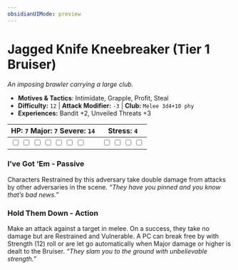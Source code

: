 ```yaml
---
obsidianUIMode: preview
---
```

# Jagged Knife Kneebreaker (Tier 1 Bruiser)

*An imposing brawler carrying a large club.*

- **Motives & Tactics**: Intimidate, Grapple, Profit, Steal
- **Difficulty:** `12` | **Attack Modifier:** `-3` | **Club:** `Melee 3d4+10 phy`
- **Experiences:** Bandit +2, Unveiled Threats +3

| HP: `7` Major: `7` Severe: `14` | Stress: `4` |
|--|--|
|  <input type="checkbox" unchecked id="1a355ad7"> <input type="checkbox" unchecked id="5584aa2d"> <input type="checkbox" unchecked id="3c6344f2"> <input type="checkbox" unchecked id="2be427c1"> <input type="checkbox" unchecked id="28c2d54c"> <input type="checkbox" unchecked id="981421f0"> <input type="checkbox" unchecked id="e908e26e"> |  <input type="checkbox" unchecked id="b8b41fa4"> <input type="checkbox" unchecked id="50ceb1f9"> <input type="checkbox" unchecked id="aaf58b99"> <input type="checkbox" unchecked id="baedad91"> |

### I’ve Got ‘Em - Passive

Characters Restrained by this adversary take double damage from attacks by other adversaries in the scene. *“They have you pinned and you know that’s bad news.”*

### Hold Them Down - Action

Make an attack against a target in melee. On a success, they take no damage but are Restrained and Vulnerable. A PC can break free by with Strength (12) roll or are let go automatically when Major damage or higher is dealt to the Bruiser. *“They slam you to the ground with unbelievable strength.”*



